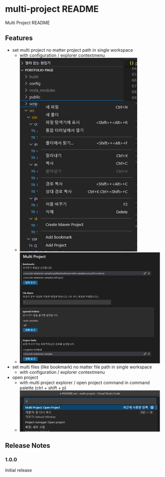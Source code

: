 # multi-project README

Multi Project README

## Features

- set multi project no matter project path in single workspace
  - with configuration / explorer contextmenu
  - ![fromFileExplorer](./asset/image/addBookmarkAndProject.png)
  - ![fromConfiguration](./asset/image/configuration.png)
- set multi files (like bookmark) no matter file path in single workspace
  - with configuration / explorer contextmenu
- open project
  - with multi project explorer / open project command in command palette (ctrl + shift + p)
  - ![fromConfiguration](./asset/image/openProjectWithCommandPalette.png)

## Release Notes

### 1.0.0

Initial release
